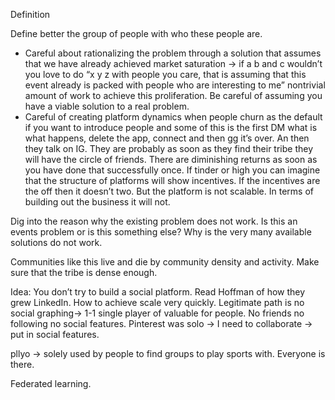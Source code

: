 Definition

Define better the group of people with who these people are.

- Careful about rationalizing the problem through a solution that assumes that we have already achieved market saturation -> if a b and c wouldn’t you love to do “x y z with people you care, that is assuming that this event already is packed with people who are interesting to me” nontrivial amount of work to achieve this proliferation. Be careful of assuming you have a viable solution to a real problem.
- Careful of creating platform dynamics when people churn as the default if you want to introduce people and some of this is the first DM what is what happens, delete the app, connect and then gg it’s over. An then they talk on IG. They are probably as soon as they find their tribe they will have the circle of friends. There are diminishing returns as soon as you have done that successfully once. If  tinder or high you can imagine that the structure of platforms will show incentives. If the incentives are the off then it doesn’t two. But the platform is not scalable. In terms of building out the business it will not. 


Dig into the reason why the existing problem does not work. Is this an events problem or is this something else? Why is the very many available solutions do not work.

Communities like this live and die by community density and activity.
Make sure that the tribe is dense enough.

Idea: 
You don’t try to build a social platform. 
Read Hoffman of how they grew LinkedIn.
How to achieve scale very quickly.
Legitimate path is no social graphing->
1-1 single player of valuable for people.
No friends no following no social features.
Pinterest was solo -> I need to collaborate -> put in social features.


pllyo -> solely used by people to find groups to play sports with. Everyone is there.  

Federated learning.